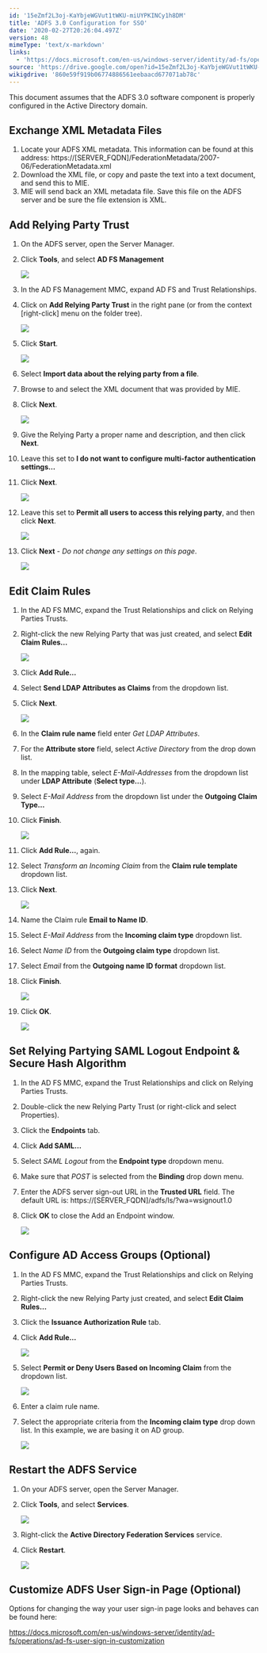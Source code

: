 ```yaml
---
id: '15eZmf2L3oj-KaYbjeWGVut1tWKU-miUYPKINCy1h8DM'
title: 'ADFS 3.0 Configuration for SSO'
date: '2020-02-27T20:26:04.497Z'
version: 48
mimeType: 'text/x-markdown'
links:
  - 'https://docs.microsoft.com/en-us/windows-server/identity/ad-fs/operations/ad-fs-user-sign-in-customization'
source: 'https://drive.google.com/open?id=15eZmf2L3oj-KaYbjeWGVut1tWKU-miUYPKINCy1h8DM'
wikigdrive: '860e59f919b06774886561eebaacd677071ab78c'
---
```

This document assumes that the ADFS 3.0 software component is properly configured in the Active Directory domain.

## Exchange XML Metadata Files

1. Locate your ADFS XML metadata. This information can be found at this address: https://[SERVER_FQDN]/FederationMetadata/2007-06/FederationMetadata.xml
2. Download the XML file, or copy and paste the text into a text document, and send this to MIE.
3. MIE will send back an XML metadata file. Save this file on the ADFS server and be sure the file extension is XML.

## Add Relying Party Trust

1. On the ADFS server, open the Server Manager.
2. Click <strong>Tools</strong>, and select <strong>AD FS Management</strong>

    ![](../adfs-3.0-configuration-for-sso.assets/cdb5b54598e2be5180502bcdf0f15591.png)
3. In the AD FS Management MMC, expand AD FS and Trust Relationships.
4. Click on <strong>Add Relying Party Trust</strong> in the right pane (or from the context [right-click] menu on the folder tree).

    ![](../adfs-3.0-configuration-for-sso.assets/5e5e130f7024996d675d7f21ce2cd008.png)
5. Click <strong>Start</strong>.

    ![](../adfs-3.0-configuration-for-sso.assets/c5975d39aba92d59c638b4f70939c156.png)
6. Select <strong>Import data about the relying party from a file</strong>.
7. Browse to and select the XML document that was provided by MIE.
8. Click <strong>Next</strong>.

    ![](../adfs-3.0-configuration-for-sso.assets/4fcf78b0e164376d55864fa47ab23810.png)
9. Give the Relying Party a proper name and description, and then click <strong>Next</strong>.
10. Leave this set to <strong>I do not want to configure multi-factor authentication settings…</strong>
11. Click <strong>Next</strong>.

    ![](../adfs-3.0-configuration-for-sso.assets/72352bf53e77e9ab0a757228b733e543.png)
12. Leave this set to <strong>Permit all users to access this relying party</strong>, and then click <strong>Next</strong>.

    ![](../adfs-3.0-configuration-for-sso.assets/f40433ef31122ccfb448911a77df5617.png)
13. Click <strong>Next</strong> - <em>Do not change any settings on this page</em>.

    ![](../adfs-3.0-configuration-for-sso.assets/62ee7e6bab7edeece7b3e67c3a1fb555.png)

## Edit Claim Rules

1. In the AD FS MMC, expand the Trust Relationships and click on Relying Parties Trusts.
2. Right-click the new Relying Party that was just created, and select <strong>Edit Claim Rules…</strong>

    ![](../adfs-3.0-configuration-for-sso.assets/0ee71feaaef75146c99951f6ecd85be8.png)
3. Click <strong>Add Rule…</strong>
4. Select <strong>Send LDAP Attributes as Claims</strong> from the dropdown list.
5. Click <strong>Next</strong>.

    ![](../adfs-3.0-configuration-for-sso.assets/0ef30a26b1b79bf619e10db16e767142.png)
6. In the <strong>Claim rule name</strong> field enter <em>Get LDAP Attributes</em>.
7. For the <strong>Attribute store</strong> field, select <em>Active Directory</em> from the drop down list.
8. In the mapping table, select <em>E-Mail-Addresses</em> from the dropdown list under <strong>LDAP Attribute</strong> (<strong>Select type…</strong>).
9. Select <em>E-Mail Address</em> from the dropdown list under the <strong>Outgoing Claim Type…</strong>
10. Click <strong>Finish</strong>.

    ![](../adfs-3.0-configuration-for-sso.assets/d619bb330d23d53aa494a17bec8ec44b.png)
11. Click <strong>Add Rule…</strong>, again.
12. Select <em>Transform an Incoming Claim</em> from the <strong>Claim rule template</strong> dropdown list.
13. Click <strong>Next</strong>.

    ![](../adfs-3.0-configuration-for-sso.assets/5fe74a646c8c0c1ed43bc1c8740f7549.png)
14. Name the Claim rule <strong>Email to Name ID</strong>.
15. Select <em>E-Mail Address</em> from the <strong>Incoming claim type</strong> dropdown list.
16. Select <em>Name ID</em> from the <strong>Outgoing claim type</strong> dropdown list.
17. Select <em>Email</em> from the <strong>Outgoing name ID format</strong> dropdown list.
18. Click <strong>Finish</strong>.

    ![](../adfs-3.0-configuration-for-sso.assets/2034faad7b3eeff8e17ec3180795e3e7.png)
19. Click <strong>OK</strong>.

    ![](../adfs-3.0-configuration-for-sso.assets/fd2dc373726b5ae61f94fc73b9e4adaa.png)

## Set Relying Partying SAML Logout Endpoint & Secure Hash Algorithm

1. In the AD FS MMC, expand the Trust Relationships and click on Relying Parties Trusts.
2. Double-click the new Relying Party Trust (or right-click and select Properties).
3. Click the <strong>Endpoints</strong> tab.
4. Click <strong>Add SAML…</strong>
5. Select <em>SAML Logout</em> from the <strong>Endpoint type</strong> dropdown menu.
6. Make sure that <em>POST</em> is selected from the <strong>Binding</strong> drop down menu.
7. Enter the ADFS server sign-out URL in the <strong>Trusted URL</strong> field. The default URL is: https://[SERVER_FQDN]/adfs/ls/?wa=wsignout1.0
8. Click <strong>OK</strong> to close the Add an Endpoint window.

    ![](../adfs-3.0-configuration-for-sso.assets/0d5e33ed652fa3902e869e757265f316.png)

## Configure AD Access Groups (Optional)

1. In the AD FS MMC, expand the Trust Relationships and click on Relying Parties Trusts.
2. Right-click the new Relying Party just created, and select <strong>Edit Claim Rules…</strong>
3. Click the <strong>Issuance Authorization Rule</strong> tab.
4. Click <strong>Add Rule…</strong>

    ![](../adfs-3.0-configuration-for-sso.assets/82ca00be6ff65ed92063ac0bddad78bd.png)
5. Select <strong>Permit or Deny Users Based on Incoming Claim</strong> from the dropdown list.

    ![](../adfs-3.0-configuration-for-sso.assets/6c54c406098dfea845b6951927821c60.png)
6. Enter a claim rule name.
7. Select the appropriate criteria from the <strong>Incoming claim type</strong> drop down list. In this example, we are basing it on AD group.

    ![](../adfs-3.0-configuration-for-sso.assets/7096c8e36e295e6505387671615c8ff4.png)

## Restart the ADFS Service

1. On your ADFS server, open the Server Manager.
2. Click <strong>Tools</strong>, and select <strong>Services</strong>.

    ![](../adfs-3.0-configuration-for-sso.assets/7f6f89c901e09de6ab25572598e1de1f.png)
3. Right-click the <strong>Active Directory Federation Services</strong> service.
4. Click <strong>Restart</strong>.

    ![](../adfs-3.0-configuration-for-sso.assets/be0bc532c5901e9c27c8d0c60b22e0b8.png)

## Customize ADFS User Sign-in Page (Optional)

Options for changing the way your user sign-in page looks and behaves can be found here:

https://docs.microsoft.com/en-us/windows-server/identity/ad-fs/operations/ad-fs-user-sign-in-customization
